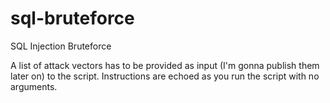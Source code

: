 # sql-bruteforce
SQL Injection Bruteforce

A list of attack vectors has to be provided as input (I'm gonna publish them later on) to the script.
Instructions are echoed as you run the script with no arguments.
